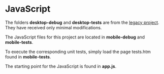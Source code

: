 # JavaScript

The folders **desktop-debug** and **desktop-tests** are from the [legacy project](http://silk.codeplex.com/).
They have received only minimal modifications.

The JavaScript files for this project are located in **mobile-debug** and **mobile-tests**.

To execute the corresponding unit tests, simply load the page tests.htm found in **mobile-tests**.

The starting point for the JavaScript is found in **app.js**.